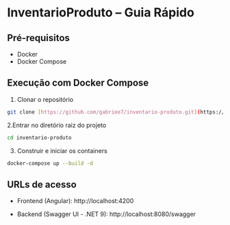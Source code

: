 # InventarioProduto – Guia Rápido

## Pré-requisitos

- Docker
- Docker Compose

## Execução com Docker Compose

1. Clonar o repositório
```bash
git clone [https://github.com/gabriee7/inventario-produto.git](https://github.com/gabriee7/InventarioProduto.git)
```

2.Entrar no diretório raiz do projeto
```bash
cd inventario-produto
```

3. Construir e iniciar os containers
```bash
docker-compose up --build -d
```

## URLs de acesso
- Frontend (Angular): http://localhost:4200

- Backend (Swagger UI - .NET 9): http://localhost:8080/swagger
